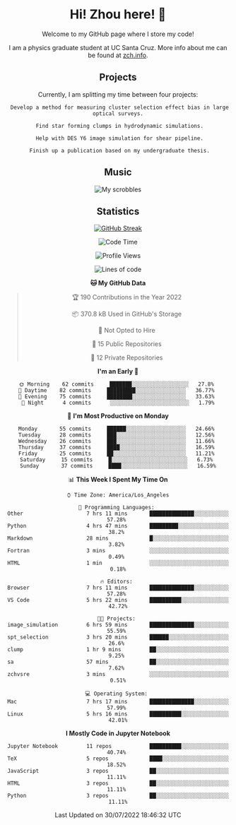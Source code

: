 <div align="center">
<h1> Hi! Zhou here! 👋 </h1>


Welcome to my GitHub page where I store my code! 

I am a physics graduate student at UC Santa Cruz. More info about me can be found at [zch.info](www.zch.info).

## Projects

Currently, I am splitting my time between four projects:
```
 Develop a method for measuring cluster selection effect bias in large optical surveys.
 
 Find star forming clumps in hydrodynamic simulations.
 
 Help with DES Y6 image simulation for shear pipeline.
 
 Finish up a publication based on my undergraduate thesis.
```

## Music
![My scrobbles](https://lastfm-recently-played.vercel.app/api?user=zchvsre)


## Statistics

[![GitHub Streak](https://github-readme-streak-stats.herokuapp.com/?user=zhouconghao&theme=highcontrast)](https://git.io/streak-stats)

<!--START_SECTION:waka-->
![Code Time](http://img.shields.io/badge/Code%20Time-0%20secs-blue)

![Profile Views](http://img.shields.io/badge/Profile%20Views-101-blue)

![Lines of code](https://img.shields.io/badge/From%20Hello%20World%20I%27ve%20Written-546%20Thousand%20lines%20of%20code-blue)

**🐱 My GitHub Data** 

> 🏆 190 Contributions in the Year 2022
 > 
> 📦 370.8 kB Used in GitHub's Storage 
 > 
> 🚫 Not Opted to Hire
 > 
> 📜 15 Public Repositories 
 > 
> 🔑 12 Private Repositories  
 > 
**I'm an Early 🐤** 

```text
🌞 Morning    62 commits     ███████░░░░░░░░░░░░░░░░░░   27.8% 
🌆 Daytime    82 commits     █████████░░░░░░░░░░░░░░░░   36.77% 
🌃 Evening    75 commits     ████████░░░░░░░░░░░░░░░░░   33.63% 
🌙 Night      4 commits      ░░░░░░░░░░░░░░░░░░░░░░░░░   1.79%

```
📅 **I'm Most Productive on Monday** 

```text
Monday       55 commits     ██████░░░░░░░░░░░░░░░░░░░   24.66% 
Tuesday      28 commits     ███░░░░░░░░░░░░░░░░░░░░░░   12.56% 
Wednesday    26 commits     ███░░░░░░░░░░░░░░░░░░░░░░   11.66% 
Thursday     37 commits     ████░░░░░░░░░░░░░░░░░░░░░   16.59% 
Friday       25 commits     ██░░░░░░░░░░░░░░░░░░░░░░░   11.21% 
Saturday     15 commits     █░░░░░░░░░░░░░░░░░░░░░░░░   6.73% 
Sunday       37 commits     ████░░░░░░░░░░░░░░░░░░░░░   16.59%

```


📊 **This Week I Spent My Time On** 

```text
⌚︎ Time Zone: America/Los_Angeles

💬 Programming Languages: 
Other                    7 hrs 11 mins       ██████████████░░░░░░░░░░░   57.28% 
Python                   4 hrs 47 mins       █████████░░░░░░░░░░░░░░░░   38.2% 
Markdown                 28 mins             █░░░░░░░░░░░░░░░░░░░░░░░░   3.82% 
Fortran                  3 mins              ░░░░░░░░░░░░░░░░░░░░░░░░░   0.49% 
HTML                     1 min               ░░░░░░░░░░░░░░░░░░░░░░░░░   0.18%

🔥 Editors: 
Browser                  7 hrs 11 mins       ██████████████░░░░░░░░░░░   57.28% 
VS Code                  5 hrs 22 mins       ██████████░░░░░░░░░░░░░░░   42.72%

🐱‍💻 Projects: 
image_simulation         6 hrs 59 mins       ██████████████░░░░░░░░░░░   55.59% 
spt_selection            3 hrs 20 mins       ██████░░░░░░░░░░░░░░░░░░░   26.6% 
clump                    1 hr 9 mins         ██░░░░░░░░░░░░░░░░░░░░░░░   9.25% 
sa                       57 mins             ██░░░░░░░░░░░░░░░░░░░░░░░   7.62% 
zchvsre                  3 mins              ░░░░░░░░░░░░░░░░░░░░░░░░░   0.51%

💻 Operating System: 
Mac                      7 hrs 17 mins       ██████████████░░░░░░░░░░░   57.99% 
Linux                    5 hrs 16 mins       ██████████░░░░░░░░░░░░░░░   42.01%

```

**I Mostly Code in Jupyter Notebook** 

```text
Jupyter Notebook         11 repos            ██████████░░░░░░░░░░░░░░░   40.74% 
TeX                      5 repos             ████░░░░░░░░░░░░░░░░░░░░░   18.52% 
JavaScript               3 repos             ██░░░░░░░░░░░░░░░░░░░░░░░   11.11% 
HTML                     3 repos             ██░░░░░░░░░░░░░░░░░░░░░░░   11.11% 
Python                   3 repos             ██░░░░░░░░░░░░░░░░░░░░░░░   11.11%

```



 Last Updated on 30/07/2022 18:46:32 UTC
<!--END_SECTION:waka-->

<!-- ![](https://raw.githubusercontent.com/zhouconghao/github-stats/master/generated/overview.svg#gh-dark-mode-only)
![](https://raw.githubusercontent.com/zhouconghao/github-stats/master/generated/overview.svg#gh-light-mode-only)

![](https://raw.githubusercontent.com/zhouconghao/github-stats/master/generated/languages.svg#gh-dark-mode-only)
![](https://raw.githubusercontent.com/zhouconghao/github-stats/master/generated/languages.svg#gh-light-mode-only) -->

</div>


<!--
**zchvsre/zchvsre** is a ✨ _special_ ✨ repository because its `README.md` (this file) appears on your GitHub profile.

Here are some ideas to get you started:

- 🔭 I’m currently working on ...
- 🌱 I’m currently learning ...
- 👯 I’m looking to collaborate on ...
- 🤔 I’m looking for help with ...
- 💬 Ask me about ...
- 📫 How to reach me: ...
- 😄 Pronouns: ...
- ⚡ Fun fact: ...
-->
 
 </p>
